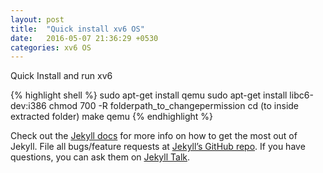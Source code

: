 ```yaml
---
layout: post
title:  "Quick install xv6 OS"
date:   2016-05-07 21:36:29 +0530
categories: xv6 OS
---
```

Quick Install and run xv6 



{% highlight shell %}
sudo apt-get install qemu
sudo apt-get install libc6-dev:i386
chmod 700 -R folderpath_to_changepermission
cd (to inside extracted folder)
make qemu
{% endhighlight %}

Check out the [Jekyll docs][jekyll-docs] for more info on how to get the most out of Jekyll. File all bugs/feature requests at [Jekyll’s GitHub repo][jekyll-gh]. If you have questions, you can ask them on [Jekyll Talk][jekyll-talk].

[jekyll-docs]: http://jekyllrb.com/docs/home
[jekyll-gh]:   https://github.com/jekyll/jekyll
[jekyll-talk]: https://talk.jekyllrb.com/
